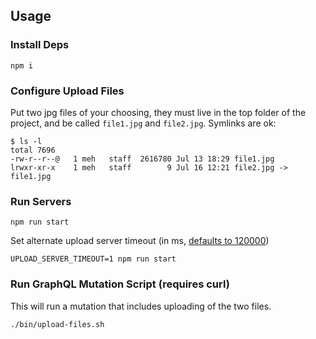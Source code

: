 ## Usage

### Install Deps

```
npm i
```

### Configure Upload Files

Put two jpg files of your choosing, they must live in the top folder of the project, and be called `file1.jpg` and `file2.jpg`. Symlinks are ok:

```
$ ls -l
total 7696
-rw-r--r--@   1 meh   staff  2616780 Jul 13 18:29 file1.jpg
lrwxr-xr-x    1 meh   staff        9 Jul 16 12:21 file2.jpg -> file1.jpg
```

### Run Servers

```
npm run start
```

Set alternate upload server timeout (in ms, [defaults to 120000](https://nodejs.org/api/http.html#http_server_settimeout_msecs_callback))

```
UPLOAD_SERVER_TIMEOUT=1 npm run start
```

### Run GraphQL Mutation Script (requires curl)

This will run a mutation that includes uploading of the two files.

```
./bin/upload-files.sh
```
